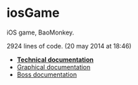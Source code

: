iosGame
=======

iOS game, BaoMonkey.

2924 lines of code. (20 may 2014 at 18:46)


- **[Technical documentation](https://docs.google.com/document/d/1BZ-SnaPk-WTB3bMFd9bfsPfvE5RLbyR75vx5UHpogJM/edit?usp=sharing)**
- [Graphical documentation](https://docs.google.com/document/d/1L4K_dqZaqEzewMbg9oVs2RtmLRMV-s3ADvEfRJXmb68/edit?usp=sharing)
- [Boss documentation](https://docs.google.com/document/d/1LD7gjI2bWC7O7ueO2TgMtx1PmOX1yqMm2_6Xd4-_hp8/edit?usp=sharing)
